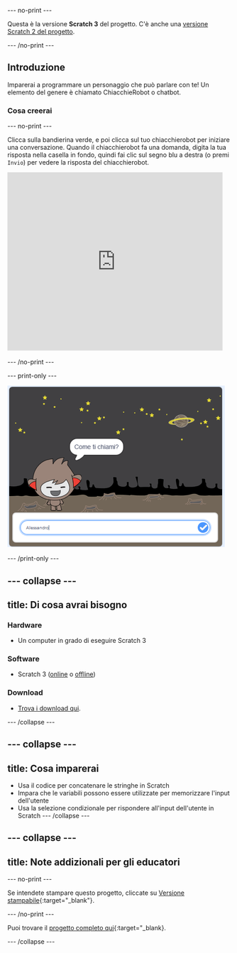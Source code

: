 --- no-print ---

Questa è la versione **Scratch 3** del progetto. C'è anche una [versione Scratch 2 del progetto](https://projects.raspberrypi.org/it-IT/projects/chatbot-scratch2).

--- /no-print ---

## Introduzione

Imparerai a programmare un personaggio che può parlare con te! Un elemento del genere è chiamato ChiacchieRobot o chatbot.

### Cosa creerai

--- no-print ---

Clicca sulla bandierina verde, e poi clicca sul tuo chiacchierobot per iniziare una conversazione. Quando il chiacchierobot fa una domanda, digita la tua risposta nella casella in fondo, quindi fai clic sul segno blu a destra (o premi `Invio`) per vedere la risposta del chiacchierobot.

<div class="scratch-preview">
  <iframe allowtransparency="true" width="485" height="402" src="https://scratch.mit.edu/projects/embed/348907175/?autostart=false" 
  frameborder="0" scrolling="no"></iframe>
</div>

--- /no-print ---

--- print-only ---

![progetto completo](images/chatbot-preview.png)

--- /print-only ---

--- collapse ---
---
title: Di cosa avrai bisogno
---
### Hardware

- Un computer in grado di eseguire Scratch 3

### Software

- Scratch 3 ([online](https://rpf.io/scratchon) o [offline](https://rpf.io/scratchoff))

### Download

- [Trova i download qui](http://rpf.io/p/it-IT/chatbot-go).

--- /collapse ---

--- collapse ---
---
title: Cosa imparerai
---
- Usa il codice per concatenare le stringhe in Scratch
- Impara che le variabili possono essere utilizzate per memorizzare l'input dell'utente
- Usa la selezione condizionale per rispondere all'input dell'utente in Scratch --- /collapse ---

--- collapse ---
---
title: Note addizionali per gli educatori
---
--- no-print ---

Se intendete stampare questo progetto, cliccate su [Versione stampabile](https://projects.raspberrypi.org/it-IT/projects/chatbot/print){:target="_blank"}.

--- /no-print ---

Puoi trovare il [progetto completo qui](http://rpf.io/p/it-IT/chatbot-get){:target="_blank}.

--- /collapse ---